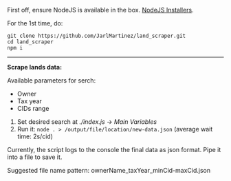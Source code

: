 First off, ensure NodeJS is available in the box. [NodeJS Installers](https://nodejs.org/en/download/).

For the 1st time, do:
````
git clone https://github.com/JarlMartinez/land_scraper.git
cd land_scraper
npm i
````

---

**Scrape lands data:**

Available parameters for serch:
  * Owner
  * Tax year
  * CIDs range

1. Set desired search at *./index.js* -> *Main Variables*
2. Run it: `node . > /output/file/location/new-data.json`
(average wait time: 2s/cid)

Currently, the script logs to the console the final data as json format.
Pipe it into a file to save it.

Suggested file name pattern: ownerName_taxYear_minCid-maxCid.json

